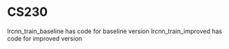 # CS230

lrcnn_train_baseline has code for baseline version
lrcnn_train_improved has code for improved version
